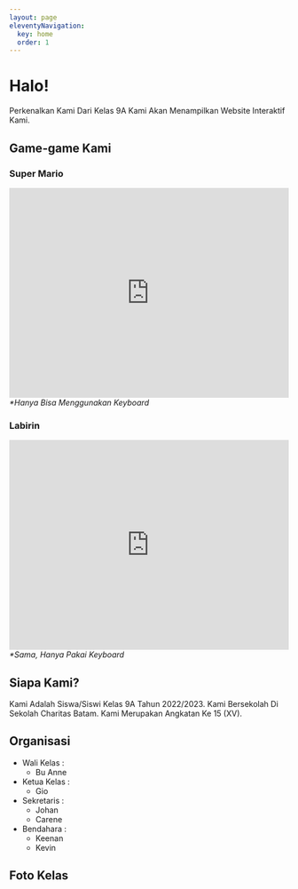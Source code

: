 ```yaml
---
layout: page
eleventyNavigation:
  key: home
  order: 1
---
```


# Halo!
Perkenalkan Kami Dari Kelas 9A Kami Akan Menampilkan Website Interaktif Kami.

## Game-game Kami

### Super Mario
<div style="padding-bottom:75%; position:relative; display:block; width: 100%">
  <iframe width="100%" height="100%"
    src="https://game-scratch.vercel.app"
    frameborder="0" allowfullscreen="no" style="position:absolute; top:0; left: 0">
  </iframe>
</div>
<i>*Hanya Bisa Menggunakan Keyboard</i>

### Labirin
<div style="padding-bottom:75%; position:relative; display:block; width: 100%">
  <iframe width="100%" height="100%"
    src="https://game-scratch.vercel.app/labirin-gio.html"
    frameborder="0" allowfullscreen="no" style="position:absolute; top:0; left: 0">
  </iframe>
</div>
<i>*Sama, Hanya Pakai Keyboard</i>

## Siapa Kami?
Kami Adalah Siswa/Siswi Kelas 9A Tahun 2022/2023. Kami Bersekolah Di Sekolah Charitas Batam.
Kami Merupakan Angkatan Ke 15 (XV).

## Organisasi
- Wali Kelas :
  - Bu Anne
- Ketua Kelas :
  - Gio
- Sekretaris :
  - Johan
  - Carene
- Bendahara :
  - Keenan
  - Kevin

## Foto Kelas
<div style="padding-bottom:177.77%; position:relative; display:block; width: 100%">
  <object data="https://raw.githubusercontent.com/BayuBatam2008/website-9a/main/src/assets/image/IMG-20220921-WA0003.jpg" width="100%" height="100%"
    frameborder="0" allowfullscreen="no" style="position:absolute; top:0; left: 0">
  </object>
</div>

<div style="padding-bottom:56.25%; position:relative; display:block; width: 100%">
  <object data="https://raw.githubusercontent.com/BayuBatam2008/website-9a/main/src/assets/image/IMG-20220921-WA0002.jpg" width="100%" height="100%"
    frameborder="0" allowfullscreen="no" style="position:absolute; top:0; left: 0">
  </object>
</div>
